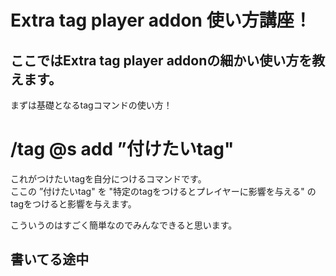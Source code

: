 # Extra tag player addon 使い方講座！
  
  
## ここではExtra tag player addonの細かい使い方を教えます。  
  
まずは基礎となるtagコマンドの使い方！  
  
# /tag @s add ”付けたいtag"  
   
これがつけたいtagを自分につけるコマンドです。  
ここの ”付けたいtag" を "特定のtagをつけるとプレイヤーに影響を与える" のtagをつけると影響を与えます。  
  
こういうのはすごく簡単なのでみんなできると思います。  
  
  
  
## 書いてる途中 
  
  
  
  
  
  
  
  
  
  
